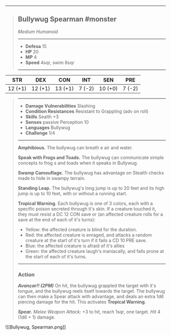 ___
> ## Bullywug Spearman #monster
>*Medium Humanoid*
> ___
> - **Defesa** 15
> - **HP** 20
> - **MP** 4
> - **Speed** 4sqr, swim 8sqr
>___
>
|   STR   |   DEX   |   CON   |  INT   |   SEN   |  PRE   |
|:-------:|:-------:|:-------:|:------:|:-------:|:------:|
| 12 (+1) | 12 (+1) | 13 (+1) | 7 (-2) | 10 (+0) | 7 (-2) |
>___
> - **Damage Vulnerabilities** Slashing
> - **Condition Resistances** Resistant to Grappling (adv on roll)
> - **Skills** Sealth +3
> - **Senses** passive Perception 10
> - **Languages** Bullywug
> - **Challenge** 1/4
> ---
> **Amphibious.** The bullywug can breath e air and water.
> 
> **Speak with Frogs and Toads.** The bullywug can communicate simple concepts to frog s and toads when it speaks in Bullywug.
> 
> **Swamp Camouflage.** The bullywug has advantage on Stealth checks made to hide in swampy terrain.
> 
> **Standing Leap.** The bullywug's long jump is up to 20 feet and its high jump is up to 10 feet, with or without a running start.
> 
> **Tropical Warning.** Each bullywug is one of 3 colors, each with a specific poison secreted through it's skin. If a creature touched it, they must resist a DC 12 CON save or (an affected creature rolls for a save at the end of each of it's turns):
>   - Yellow: the affected creature is blind for the duration.
>   - Red: the affected creature is enraged, and attacks a random creature at the start of it's turn if it fails a CD 10 PRE save.
>   - Blue: the affected creature is afraid of it's allies
>   - Green: the affected creature laugh's maniacally, and falls prone at the start of each of it's turns.
> ___
> ### Action
> 
> ***Avançar!! (2PM)*** On hit, the bullywug grappled the target with it's tongue, and the bullywug reels itself towards the target. The bullywug can then make a Spear attack with advantage, and deals an extra 1d6 piercing damage for the hit. This activates **Tropical Warning**.
>
> ***Spear.*** *Melee Weapon Attack:* +3 to hit, reach 1sqr, one target. *Hit* 4 (1d6 + 1) damage.
>


![[Bullywug, Spearman.png]]